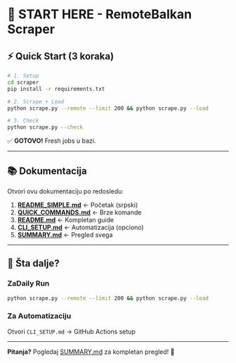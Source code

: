 # 🚀 START HERE - RemoteBalkan Scraper

## ⚡ Quick Start (3 koraka)

```bash
# 1. Setup
cd scraper
pip install -r requirements.txt

# 2. Scrape + Load
python scrape.py --remote --limit 200 && python scrape.py --load

# 3. Check
python scrape.py --check
```

✅ **GOTOVO!** Fresh jobs u bazi.

---

## 📚 Dokumentacija

Otvori ovu dokumentaciju po redosledu:

1. **[README_SIMPLE.md](README_SIMPLE.md)** ← Početak (srpski)
2. **[QUICK_COMMANDS.md](QUICK_COMMANDS.md)** ← Brze komande
3. **[README.md](README.md)** ← Kompletan guide
4. **[CLI_SETUP.md](CLI_SETUP.md)** ← Automatizacija (opciono)
5. **[SUMMARY.md](SUMMARY.md)** ← Pregled svega

---

## 🎯 Šta dalje?

### ZaDaily Run
```bash
python scrape.py --remote --limit 200 && python scrape.py --load
```

### Za Automatizaciju
Otvori `CLI_SETUP.md` → GitHub Actions setup

---

**Pitanja?** Pogledaj [SUMMARY.md](SUMMARY.md) za kompletan pregled! 🚀

